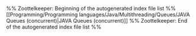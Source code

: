 %% Zoottelkeeper: Beginning of the autogenerated index file list  %%
 [[Programming/Programming languages/Java/Multithreading/Queues/JAVA Queues (concurrent)|JAVA Queues (concurrent)]]
%% Zoottelkeeper: End of the autogenerated index file list  %%
